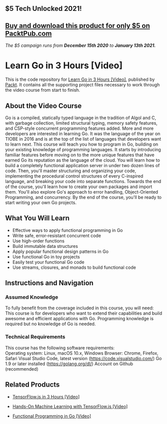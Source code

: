 ## $5 Tech Unlocked 2021!
[Buy and download this product for only $5 on PacktPub.com](https://www.packtpub.com/)
-----
*The $5 campaign         runs from __December 15th 2020__ to __January 13th 2021.__*

# Learn Go in 3 Hours [Video]
This is the code repository for [Learn Go in 3 Hours [Video]](https://www.packtpub.com/application-development/learn-go-3-hours-video?utm_source=github&utm_medium=repository&utm_campaign=9781788992053), published by [Packt](https://www.packtpub.com/?utm_source=github). It contains all the supporting project files necessary to work through the video course from start to finish.
## About the Video Course
Go is a compiled, statically typed language in the tradition of Algol and C, with garbage collection, limited structural typing, memory safety features, and CSP-style concurrent programming features added.
More and more developers are interested in learning Go. It was the language of the year on TIOBE in 2016 and is at the top of the list of languages that developers want to learn next. 
This course will teach you how to program in Go, building on your existing knowledge of programming languages. It starts by introducing familiar features before moving on to the more unique features that have earned Go its reputation as the language of the cloud. You will learn how to build a completely functional application server in under two dozen lines of code. Then, you'll master structuring and organizing your code, implementing the procedural control structures of every C-inspired language, and breaking your code into separate functions. 
Towards the end of the course, you'll learn how to create your own packages and import them. You'll also explore Go's approach to error handling, Object-Oriented Programming, and concurrency. By the end of the course, you'll be ready to start writing your own Go projects.

<H2>What You Will Learn</H2>
<DIV class=book-info-will-learn-text>
<UL>
<LI>Effective ways to apply functional programming in Go 
<LI>Write safe, error-resistant concurrent code 
<LI>Use high-order functions 
<LI>Build immutable data structures 
<LI>Apply popular functional design patterns in Go&nbsp; 
<LI>Use functional Go in toy projects 
<LI>Easily test your functional Go code 
<LI>Use streams, closures, and monads to build functional code </LI></UL></DIV>

## Instructions and Navigation
### Assumed Knowledge
To fully benefit from the coverage included in this course, you will need:<br/>
This course is for developers who want to extend their capabilities and build awesome and efficient applications with Go. Programming knowledge is required but no knowledge of Go is needed.
### Technical Requirements
This course has the following software requirements:<br/>
Operating system: Linux, macOS 10.x, Windows
Browser: Chrome, Firefox, Safari
Visual Studio Code, latest version (https://code.visualstudio.com/)
Go 1.9 or later installed (https://golang.org/dl/)
Account on Github (recommended)


## Related Products
* [TensorFlow.js in 3 Hours [Video]](https://www.packtpub.com/big-data-and-business-intelligence/tensorflowjs-3-hours-video?utm_source=github&utm_medium=repository&utm_campaign=9781838824587)

* [Hands-On Machine Learning with TensorFlow.js [Video]](https://www.packtpub.com/application-development/hands-machine-learning-tensorflowjs-video?utm_source=github&utm_medium=repository&utm_campaign=9781789613155)

* [Functional Programming in Go [Video]](https://www.packtpub.com/application-development/functional-programming-go-video?utm_source=github&utm_medium=repository&utm_campaign=9781787283480)

